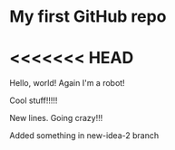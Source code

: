 # My first GitHub repo

<<<<<<< HEAD
=======
Hello, world! Again I'm a robot!

Cool stuff!!!!!

New lines. Going crazy!!!

Added something in new-idea-2 branch

